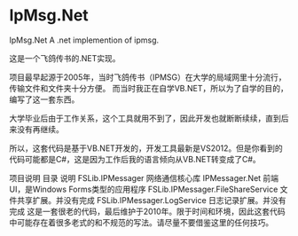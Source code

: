 # IpMsg.Net
IpMsg.Net
A .net implemention of ipmsg.

这是一个飞鸽传书的.NET实现。

项目最早起源于2005年，当时飞鸽传书（IPMSG）在大学的局域网里十分流行，传输文件和文件夹十分方便。 而当时我正在自学VB.NET，所以为了自学的目的，编写了这一套东西。

大学毕业后由于工作关系，这个工具就用不到了，因此开发也就断断续续，直到后来没有再继续。

所以，这套代码是基于VB.NET开发的，开发工具最新是VS2012。但是你看到的代码可能都是C#，这是因为工作后我的语言倾向从VB.NET转变成了C#。

项目说明
目录	说明
FSLib.IPMessager	网络通信核心库
IPMessager.Net	前端UI，是Windows Forms类型的应用程序
FSLib.IPMessager.FileShareService	文件共享扩展。并没有完成
FSLib.IPMessager.LogService	日志记录扩展。并没有完成
这是一套很老的代码，最后维护于2010年。限于时间和环境，因此这套代码中可能存在着很多老式的和不规范的写法。请尽量不要借鉴这里的任何技巧。
